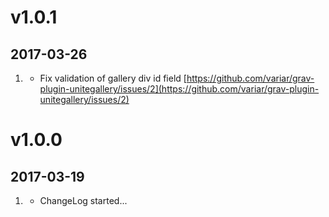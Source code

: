# v1.0.1
## 2017-03-26

1. [](#bugfix)
    * Fix validation of gallery div id field
    [https://github.com/variar/grav-plugin-unitegallery/issues/2](https://github.com/variar/grav-plugin-unitegallery/issues/2)


# v1.0.0
## 2017-03-19

1. [](#new)
    * ChangeLog started...
